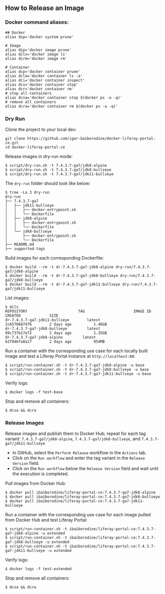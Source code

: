 ## How to Release an Image 

### Docker command aliases:
```shell
## Docker
alias dsp='docker system prune'

# Image
alias dip='docker image prune'
alias dils='docker image ls'
alias dirm='docker image rm'

# Container
alias dcp='docker container prune'
alias dcla='docker container ls -a'
alias dci='docker container inspect'
alias dcs='docker container stop'
alias dcr='docker container rm'
# stop all containers
alias dcsa='docker container stop $(docker ps -a -q)'
# remove all containers
alias dcra='docker container rm $(docker ps -a -q)'
```

### Dry Run
Clone the project to your local dev:
```shell
git clone https://github.com/igor-baiborodine/docker-liferay-portal-ce.git
cd docker-liferay-portal-ce
```

Release images in dry-run mode:
```shell
$ script/dry-run.sh -t 7.4.3.7-ga7/jdk8-alpine
$ script/dry-run.sh -t 7.4.3.7-ga7/jdk8-bullseye
$ script/dry-run.sh -t 7.4.3.7-ga7/jdk11-bullseye
```

The `dry-run` folder should look like below:
```shell
$ tree -La 3 dry-run
dry-run
├── 7.4.3.7-ga7
│   ├── jdk11-bullseye
│   │   ├── docker-entrypoint.sh
│   │   └── Dockerfile
│   ├── jdk8-alpine
│   │   ├── docker-entrypoint.sh
│   │   └── Dockerfile
│   └── jdk8-bullseye
│       ├── docker-entrypoint.sh
│       └── Dockerfile
├── README.md
├── supported-tags
```

Build images for each corresponding Dockerfile:
```shell
$ docker build --rm -t dr-7.4.3.7-ga7-jdk8-alpine dry-run/7.4.3.7-ga7/jdk8-alpine
$ docker build --rm -t dr-7.4.3.7-ga7-jdk8-bullseye dry-run/7.4.3.7-ga7/jdk8-bullseye
$ docker build --rm -t dr-7.4.3.7-ga7-jdk11-bullseye dry-run/7.4.3.7-ga7/jdk11-bullseye
```

List images:
```shell
$ dils
REPOSITORY                       TAG                      IMAGE ID            CREATED             SIZE
dr-7.4.3.7-ga7-jdk11-bullseye        latest                   2c6570687d76        2 days ago          1.46GB
dr-7.4.3.7-ga7-jdk8-bullseye         latest                   99c737b17e72        2 days ago          1.35GB
dr-7.4.3.7-ga7-jdk8-alpine         latest                   62f046fa8a17        2 days ago          954MB
```

Run a container with the corresponding use case for each locally built image and test a Liferay Portal instance at `http://localhost:80`:
```shell
$ script/run-container.sh -t dr-7.4.3.7-ga7-jdk8-alpine -u base
$ script/run-container.sh -t dr-7.4.3.7-ga7-jdk8-bullseye -u base
$ script/run-container.sh -t dr-7.4.3.7-ga7-jdk11-bullseye -u base
```

Verify logs:
```shell
$ docker logs -f test-base
```

Stop and remove all containers:
```shell
$ dcsa && dcra
```

### Release Images

Release images and publish them to Docker Hub; repeat for each tag variant: `7.4.3.7-ga7/jdk8-alpine`, `7.4.3.7-ga7/jdk8-bullseye`, and `7.4.3.7-ga7/jdk11-bullseye` 

* In GitHub, select the `Perform Release` workflow in the `Actions` tab.
* Click on the `Run workflow` and enter the tag variant in the `Release Version` field.
* Click on the `Run workflow` below the `Release Version` field and wait until the execution is completed.

Pull images from Docker Hub:
```shell
$ docker pull ibaiborodine/liferay-portal-ce:7.4.3.7-ga7-jdk8-alpine
$ docker pull ibaiborodine/liferay-portal-ce:7.4.3.7-ga7-jdk8-bullseye
$ docker pull ibaiborodine/liferay-portal-ce:7.4.3.7-ga7-jdk11-bullseye
```

Run a container with the corresponding use case for each image pulled from Docker Hub and test Liferay Portal:
```shell
$ script/run-container.sh -t ibaiborodine/liferay-portal-ce:7.4.3.7-ga7-jdk8-alpine -u extended
$ script/run-container.sh -t ibaiborodine/liferay-portal-ce:7.4.3.7-ga7-jdk8-bullseye -u extended
$ script/run-container.sh -t ibaiborodine/liferay-portal-ce:7.4.3.7-ga7-jdk11-bullseye -u extended
```

Verify logs:
```shell
$ docker logs -f test-extended
```

Stop and remove all containers:
```shell
$ dcsa && dcra
```
